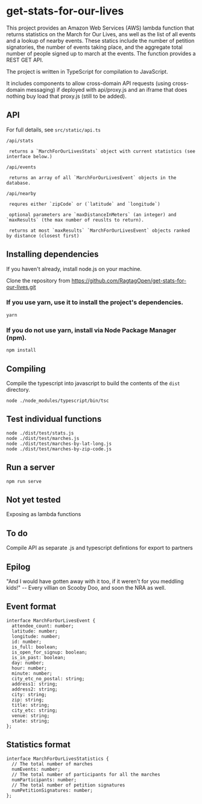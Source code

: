 # get-stats-for-our-lives

This project provides an Amazon Web Services (AWS) lambda function that returns statistics on the March for Our Lives, ans well as the list of all events and a lookup of nearby events.  These statics include the number of petition signatories, the number of events taking place, and the aggregate total number of people signed up to march at the events.  The function provides a REST GET API.

The project is written in TypeScript for compilation to JavaScript.

It includes components to allow cross-domain API requests (using cross-domain messaging) if deployed with api/proxy.js and an iframe that does nothing buy load that proxy.js (still to be added).

## API
For full details, see `src/static/api.ts`

`/api/stats`

     returns a `MarchForOurLivesStats` object with current statistics (see interface below.)

`/api/events`

     returns an array of all `MarchForOurLivesEvent` objects in the database.

`/api/nearby`

     requres either `zipCode` or (`latitude` and `longitude`)

     optional parameters are `maxDistanceInMeters` (an integer) and `maxResults` (the max number of reuslts to return).

     returns at most `maxResults` `MarchForOurLivesEvent` objects ranked by distance (closest first)

## Installing dependencies
If you haven't already, install node.js on your machine.

Clone the repository from https://github.com/RagtagOpen/get-stats-for-our-lives.git

### If you use yarn, use it to install the project's dependencies.
```
yarn
```
### If you do not use yarn, install via Node Package Manager (npm).
```
npm install
```

## Compiling
Compile the typescript into javascript to build the contents of the `dist` directory.
```
node ./node_modules/typescript/bin/tsc
```
## Test individual functions
```
node ./dist/test/stats.js
node ./dist/test/marches.js
node ./dist/test/marches-by-lat-long.js
node ./dist/test/marches-by-zip-code.js
```
## Run a server
```
npm run serve
```
## Not yet tested
Exposing as lambda functions
## To do
Compile API as separate .js and typescript defintions for export to partners
## Epilog
"And I would have gotten away with it too, if it weren't for you meddling kids!" -- Every villian on Scooby Doo, and soon the NRA as well.

## Event format
```
interface MarchForOurLivesEvent {
  attendee_count: number;
  latitude: number;
  longitude: number;
  id: number;
  is_full: boolean;
  is_open_for_signup: boolean;
  is_in_past: boolean;
  day: number;
  hour: number;
  minute: number;
  city_etc_no_postal: string;
  address1: string;
  address2: string;
  city: string;
  zip: string;
  title: string;
  city_etc: string;
  venue: string;
  state: string;
};
```

## Statistics format
```
interface MarchForOurLivesStatistics {
  // The total number of marches
  numEvents: number;
  // The total number of participants for all the marches
  numParticipants: number;  
  // The total number of petition signatures
  numPetitionSignatures: number;
};
```
